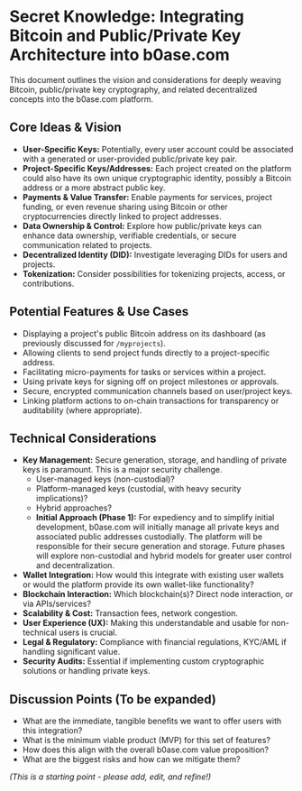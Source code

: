 # Secret Knowledge: Integrating Bitcoin and Public/Private Key Architecture into b0ase.com

This document outlines the vision and considerations for deeply weaving Bitcoin, public/private key cryptography, and related decentralized concepts into the b0ase.com platform.

## Core Ideas & Vision

*   **User-Specific Keys:** Potentially, every user account could be associated with a generated or user-provided public/private key pair.
*   **Project-Specific Keys/Addresses:** Each project created on the platform could also have its own unique cryptographic identity, possibly a Bitcoin address or a more abstract public key.
*   **Payments & Value Transfer:** Enable payments for services, project funding, or even revenue sharing using Bitcoin or other cryptocurrencies directly linked to project addresses.
*   **Data Ownership & Control:** Explore how public/private keys can enhance data ownership, verifiable credentials, or secure communication related to projects.
*   **Decentralized Identity (DID):** Investigate leveraging DIDs for users and projects.
*   **Tokenization:** Consider possibilities for tokenizing projects, access, or contributions.

## Potential Features & Use Cases

*   Displaying a project's public Bitcoin address on its dashboard (as previously discussed for `/myprojects`).
*   Allowing clients to send project funds directly to a project-specific address.
*   Facilitating micro-payments for tasks or services within a project.
*   Using private keys for signing off on project milestones or approvals.
*   Secure, encrypted communication channels based on user/project keys.
*   Linking platform actions to on-chain transactions for transparency or auditability (where appropriate).

## Technical Considerations

*   **Key Management:** Secure generation, storage, and handling of private keys is paramount. This is a major security challenge.
    *   User-managed keys (non-custodial)?
    *   Platform-managed keys (custodial, with heavy security implications)?
    *   Hybrid approaches?
    *   **Initial Approach (Phase 1):** For expediency and to simplify initial development, b0ase.com will initially manage all private keys and associated public addresses custodially. The platform will be responsible for their secure generation and storage. Future phases will explore non-custodial and hybrid models for greater user control and decentralization.
*   **Wallet Integration:** How would this integrate with existing user wallets or would the platform provide its own wallet-like functionality?
*   **Blockchain Interaction:** Which blockchain(s)? Direct node interaction, or via APIs/services?
*   **Scalability & Cost:** Transaction fees, network congestion.
*   **User Experience (UX):** Making this understandable and usable for non-technical users is crucial.
*   **Legal & Regulatory:** Compliance with financial regulations, KYC/AML if handling significant value.
*   **Security Audits:** Essential if implementing custom cryptographic solutions or handling private keys.

## Discussion Points (To be expanded)

*   What are the immediate, tangible benefits we want to offer users with this integration?
*   What is the minimum viable product (MVP) for this set of features?
*   How does this align with the overall b0ase.com value proposition?
*   What are the biggest risks and how can we mitigate them?

*(This is a starting point - please add, edit, and refine!)* 